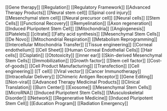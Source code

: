 [[Gene therapy]]
[[Regulation]]
[[Regulatory Framework]]
[[Advanced Therapy Products]]
[[Neural stem cell]]
[[Spinal cord injury]]
[[Mesenchymal stem cell]]
[[Neural precursor cell]]
[[Neural cells]]
[[Stem Cells]]
[[Functional Recovery]]
[[Remyelination]]
[[Axon regeneration]]
[[Induced Pluripotent Stem Cell]]
[[Mitochondria]]
[[Angiogenesis]]
[[Platelets]]
[[citrate]]
[[Fatty acid synthesis]]
[[Mesenchymal Stem Cells]]
[[De Novo]]
[[Mitochondrial Respiration]]
[[Metabolism Reprogramming]]
[[Intercellular Mitochondria Transfer]]
[[Tissue engineering]]
[[Corneal endothelium]]
[[Cell Sheet]]
[[Human Corneal Endothelial Cells]]
[[Hair cells]]
[[Cisplatin]]
[[Ototoxicity]]
[[inner ear]]
[[Skin-derived Mesenchymal Stem Cells]]
[[Immobilization]]
[[Growth factor]]
[[Stem cell factor]]
[[Cost-of-goods]]
[[Cell Product Manufacturing]]
[[Transfection]]
[[Cell engineering]]
[[T cell]]
[[Viral vector]]
[[Cancer Immunotherapy]]
[[Intracellular Delivery]]
[[Chimeric Antigen Receptor]]
[[Gene Editing]]
[[Non-viral]]
[[Advanced Therapy Medicinal Products]]
[[Clinical Translation]]
[[Burn Center]]
[[Exosome]]
[[Mesenchymal Stem Cells]]
[[MicroRNA]]
[[Induced Pluripotent Stem Cells]]
[[Musculoskeletal Disorder]]
[[Network]]
[[Regenerative Medicine]]
[[Induced Pluripotent Stem Cell]]
[[Education Program]]
[[Radiation Emergency]]
